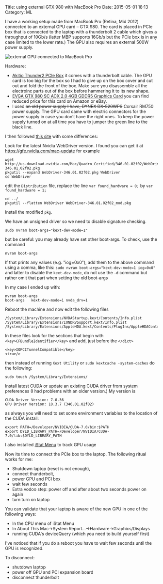 Title: using external GTX 980 with MacBook Pro
Date: 2015-05-01 18:13
Category: ML

I have a working setup made from MacBook Pro (Retina, Mid 2012) connected to an external GPU card – GTX 980. The card is placed in PCIe box that is connected to the laptop with a thunderbolt 2 cable which gives a throughput of 10Gb/s (latter MBP supports 16Gb/s but the PCIe box is in any case limited to the lower rate.) The GPU also requires an external 500W power supply.

![external GPU connected to MacBook Pro](https://pbs.twimg.com/media/CDjmbmYWAAEE_SV.jpg)

Hardware:

* [Akitio Thunder2 PCIe Box]( http://www.amazon.com/gp/product/B00LTAUTHE) it comes with a thunderbolt cable. The GPU card is too big for the box so I had to give up on the box cover and cut out and fold the front of the box. Make sure you disassemble all the electroinc parts out of the box before hammering it to its new shape.
* [EVGA GTX 980 SC ACX 2.0 4GB GDDR5 Graphics Card](http://www.amazon.com/gp/product/B00NT9UT3M) you can find reduced price for this card on Amazon or eBay.
* I used <s>an old power supply I have, DYNEX DX-520WPS</s> Corsair RM750 power supply.
The GPU card came with electric connectors for the power supply in case you don’t have the right ones. To keep the power supply turned on at all time you have to jumper the green line to the black line.

I then followed [this site](http://www.journaldulapin.com/2014/12/04/a-nvidia-maxwell-card-with-thunderbolt-on-a-mac-running-yosemite/) with some  differences:



Look for the latest Nvidia WebDriver version. I found you can get it at https://gfe.nvidia.com/mac-update for example

    wget http://us.download.nvidia.com/Mac/Quadro_Certified/346.01.02f02/WebDriver-346.01.02f02.pkg
    pkgutil --expand WebDriver-346.01.02f02.pkg WebDriver
    cd WebDriver

edit the `Distribution` file,  replace the line `var found_hardware = 0;` by `var found_hardware = 1;`

    cd ../
    pkgutil --flatten WebDriver WebDriver-346.01.02f02_mod.pkg
Install the modified `pkg`.

We have an unsigned driver so we need to disable signature checking.

    sudo nvram boot-args="kext-dev-mode=1"
but be careful: you may already have set other boot-args. To check, use the command

    nvram boot-args
If that prints any values (e.g. "iog=0x0"), add them to the above command using a comma, like this: `sudo nvram boot-args="kext-dev-mode=1 iog=0x0"` and latter to disable the `kext-dev-mode`, do not use the `-d` command but rather omit that part when setting the old boot-args

In my case I ended up with:

    nvram boot-args
    boot-args	kext-dev-mode=1 nvda_drv=1

Reboot the machine and now edit the following files

    /System/Library/Extensions/NVDAStartup.kext/Contents/Info.plist
    /System/Library/Extensions/IONDRVSupport.kext/Info.plist
    /System/Library/Extensions/AppleHDA.kext/Contents/PlugIns/AppleHDAController.kext/Contents/Info.plist
In these files look for the sections that begin with `<key>CFBundleIdentifier</key>` and add, just before the `</dict>`

    <key>IOPCITunnelCompatible</key>
    <true/>

then 
instead of running `Kext Utility`
or
`sudo kextcache -system-caches` do the following:

    sudo touch /System/Library/Extensions/

Install latest CUDA or update an existing CUDA driver from system preferences (I had problems with an older version.) My version is

    CUDA Driver Version: 7.0.36
    GPU Driver Version: 10.3.7 (346.01.02f02)
as always you will need to set some environment variables to the location of the CUDA install:

    export PATH=/Developer/NVIDIA/CUDA-7.0/bin:$PATH
    export DYLD_LIBRARY_PATH=/Developer/NVIDIA/CUDA-7.0/lib:$DYLD_LIBRARY_PATH

I also installed
 [iStat Menu](http://bjango.com/mac/istatmenus/)
to track GPU usage

Now its time to connect the PCIe box to the laptop. The following ritual works for me:

* Shutdown laptop (reset is not enough),
* connect thunderbolt,
* power GPU and PCI box
* wait few seconds
* Extra vodoo step: power off and after about two seconds power on again
* turn turn on laptop

You can validate that your laptop is aware of the new GPU in one of the following ways:

* In the CPU menu of iStat Menu
* In About This Mac->System Report...->Hardware->Graphics/Displays
* running CUDA's deviceQuery (which you need to build yourself first)

I've noticed that if you do a reboot you have to wait few seconds until the GPU is recognized.

To disconnect:

* shutdown laptop
* power off GPU and PCI expansion board
* disconnect thunderbolt


